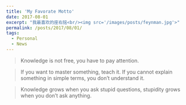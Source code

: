 ```yaml
---
title: 'My Favorate Motto'
date: 2017-08-01
excerpt: "我最喜欢的座右铭<br/><img src='/images/posts/feynman.jpg'>"
permalink: /posts/2017/08/01/
tags:
  - Personal
  - News
---
```


> Knowledge is not free, you have to pay attention.

> If you want to master something, teach it. If you cannot explain something in simple terms, you don’t understand it.

> Knowledge grows when you ask stupid questions, stupidity grows when you don’t ask anything.

